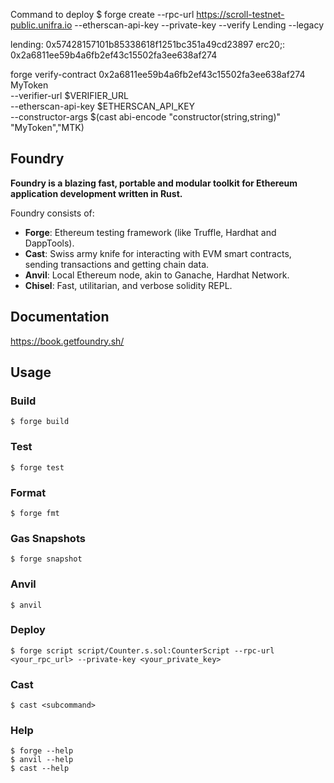 Command to deploy
$ forge create --rpc-url https://scroll-testnet-public.unifra.io --etherscan-api-key <api-key> --private-key <private-key> --verify Lending --legacy

lending: 0x57428157101b85338618f1251bc351a49cd23897
erc20;: 0x2a6811ee59b4a6fb2ef43c15502fa3ee638af274

forge verify-contract 0x2a6811ee59b4a6fb2ef43c15502fa3ee638af274 MyToken\
 --verifier-url $VERIFIER_URL \
 --etherscan-api-key $ETHERSCAN_API_KEY \
 --constructor-args $(cast abi-encode "constructor(string,string)" "MyToken","MTK)

## Foundry

**Foundry is a blazing fast, portable and modular toolkit for Ethereum application development written in Rust.**

Foundry consists of:

- **Forge**: Ethereum testing framework (like Truffle, Hardhat and DappTools).
- **Cast**: Swiss army knife for interacting with EVM smart contracts, sending transactions and getting chain data.
- **Anvil**: Local Ethereum node, akin to Ganache, Hardhat Network.
- **Chisel**: Fast, utilitarian, and verbose solidity REPL.

## Documentation

https://book.getfoundry.sh/

## Usage

### Build

```shell
$ forge build
```

### Test

```shell
$ forge test
```

### Format

```shell
$ forge fmt
```

### Gas Snapshots

```shell
$ forge snapshot
```

### Anvil

```shell
$ anvil
```

### Deploy

```shell
$ forge script script/Counter.s.sol:CounterScript --rpc-url <your_rpc_url> --private-key <your_private_key>
```

### Cast

```shell
$ cast <subcommand>
```

### Help

```shell
$ forge --help
$ anvil --help
$ cast --help
```
